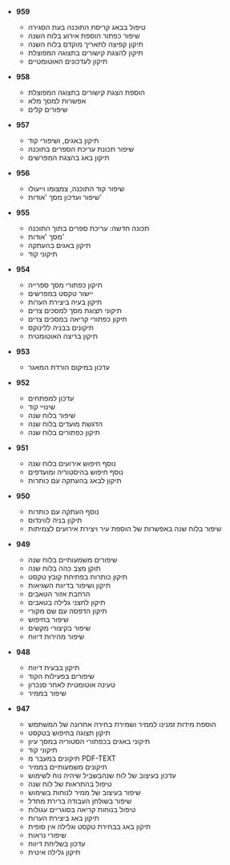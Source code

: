 * **959**
  - טיפול בבאג קריסת התוכנה בעת הסגירה
  - שיפור כפתור הוספת אירוע בלוח השנה
  - תיקון קפיצה לתאריך מוקדם בלוח השנה
  - תיקון להצגת קישורים בתצוגה המפוצלת
  - תיקון לעדכונים האוטומטיים

* **958**
  - הוספת הצגת קישורים בתצוגה המפוצלת
  - אפשרות למסך מלא
  - שיפורים קלים

* **957**
  - תיקון באגים, ושיפורי קוד
  - שיפור תכונת עריכת הספרים בתוכנה
  - תיקון באג בהצגת המפרשים

* **956**
  - שיפור קוד התוכנה, צמצומו וייעולו
  - שיפור ועדכון מסך 'אודות'

* **955**
  - תכונה חדשה: עריכת ספרים בתוך התוכנה
  - מסך 'אודות'
  - תיקון באגים בהעתקה
  - תיקוני קוד

* **954**
  - תיקון כפתורי מסך ספרייה
  - יישור טקסט במפרשים
  - תיקון בעיה ביצירת הערות
  - תיקוני תצוגת מסך למסכים צרים
  - תיקון כפתורי קריאה במסכים צרים
  - תיקונים בבניה ללינוקס
  - תיקון בריצה האוטומטית

* **953**
  - עדכון במיקום הורדת המאגר

* **952**
  - עדכון למפתחים
  - שינויי קוד
  - שיפור בלוח שנה
  - הדגשת מועדים בלוח שנה
  - תיקון כפתורים בלוח שנה

* **951**
  - נוסף חיפוש אירועים בלוח שנה
  - נוסף חיפוש בהיסטוריה ומועדפים
  - תיקון לבאג בהעתקה עם כותרות

* **950**
  - נוסף העתקה עם כותרות
  - תיקון בניה לווינדוס
  - שיפור בלוח שנה באפשרות של הוספת עיר ויצירת אירועים לצמיתות

* **949**
  - שיפורים משמעותיים בלוח שנה
  - תוקן מצב כהה בלוח שנה
  - תיקון כותרות בפתיחת קובץ טקסט
  - תיקון ושיפור בדיווח השגיאות
  - הרחבת אזור הטאבים
  - תיקון לחצני גלילה בטאבים
  - תיקון הדפסה עם שם מקורי
  - שיפור בחיפוש
  - שיפור בקיצורי מקשים
  - שיפור מהירות דיווח

* **948**
  - תיקון בבעית דיווח 
  - שיפורים בפעילות הקוד 
  - טעינה אוטומטית לאחר סנכרון
  - שיפור בממיר

* **947**
  - הוספת מידות זמנינו לממיר ושמירת בחירה אחרונה של המשתמש
  - תיקון תצוגה בחיפוש בטקסט
  - תיקוני באגים בכפתורי הסטוריה במסך עיון
  - תיקוני קוד
  - תיקונים במעבר מ PDF-TEXT
  - תיקונים משמעותיים בממיר
  - עדכון בעיצוב של לוח שנהבשביל שיהיה נוח לשימוש
  - טיפול בהתראות של לוח שנה
  - שיפור בעיצוב של ממיר לנוחות בשימוש
  - שיפור בשולחן העבודה ברירת מחדל
  - טיפול בנוחות קריאה בסוגריים עגולות
  - תיקון באג ביצירת הערות
  - תיקון באג בבחירת טקסט וגלילה אין סופית
  - שיפורי נראות
  - עדכון בשליחת דיווח 
  - תיקון גלילה איטית